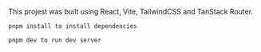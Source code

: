 This projest was built using React, Vite, TailwindCSS and TanStack Router.

```
pnpm install to install dependencies

pnpm dev to run dev server
```



